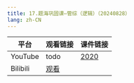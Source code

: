 ```yaml
---
title: 17.题海巩固课—管综（逻辑）（20240828）
lang: zh-CN
---
```



| 平台       | 观看链接                                                                                                                               | 课件链接                                                                                   |
|----------|------------------------------------------------------------------------------------------------------------------------------------|----------------------------------------------------------------------------------------|
| YouTube  | todo                                                                                                                               | [2020](../../public/logic/%E9%80%BB%E8%BE%91-%E6%AD%A3%E5%BC%8F%E8%AF%BE/pdf/2020.pdf) |
| Bilibili | [观看](https://www.bilibili.com/video/BV13QkKYDEw8?spm_id_from=333.788.videopod.sections&vd_source=752f1f454ebffd32e5dbe02742c48dab) |                                                                                        |





